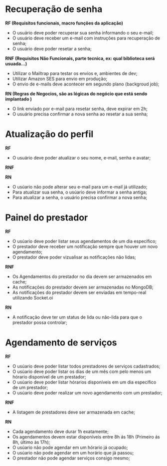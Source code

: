 # Recuperação de senha

**RF (Requisitos funcionais, macro funções da aplicação)**

- O usuário deve poder recuperar sua senha informando o seu e-mail;
- O usuário deve receber um e-mail com instruções para recuperação de senha;
- O usuário deve poder resetar a senha;

**RNF (Requisitos Não Funcionais, parte tecnica, ex: qual biblioteca será usuada...)**

- Utilizar o Mailtrap para testar os envios e, ambientes de dev;
- Utilizar Amazon SES para envio em produção;
- O envio de e-mails deve acontecer em segundo plano (backgroud job);

**RN (Regras de Negocios, são as lógicas do negócio que está sendo implantado )**

- O link enviado por e-mail para resetar senha, deve expirar em 2h;
- O usuário precisa confirmar a nova senha ao resetar a sua senha;

# Atualização do perfil

**RF**
 - O usuário deve poder atualizar o seu nome, e-mail, senha e avatar;


**RNF**

**RN**

- O usúario não pode alterar seu e-mail para um e-mail já utilizado;
- Para atualizar sua senha, o usúario deve informar a senha antiga;
- Para atualizar a senha, o usuário precisa confirmar a nova senha;

# Painel do prestador

**RF**

- O usúario deve poder listar seus agendamentos de um dia específico;
- O prestador deve receber um notificação sempre que houver um novo agendamento;
- O prestador deve poder vizualisar as notificações não lidas;

**RNF**
- Os Agendamentos do prestador no dia devem ser armazenados em cache;
- As notificações do prestador devem ser armazenadas no MongoDB;
- As notificações do prestador devem ser enviadas em tempo-real utilizando Socket.oi

**RN**

- A notificação deve ter um status de lida ou não-lida para que o prestador possa controlar;

# Agendamento de serviços

**RF**
- O usúario deve poder listar todos prestadores de serviços cadastrados;
- O usúario deve poder listar os dias de um mês com pelo menos um hórario disponível de um prestador;
- O usúario deve poder listar hórarios disponíveis em um dia específico de um prestador;
- O usúario deve poder realizar um novo agendamento com um prestador;

**RNF**

- A listagem de prestadores deve ser armazenada em cache;

**RN**

- Cada agendamento deve durar 1h exatamente;
- Os agendamentos devem estar disponíveis entre 8h ás 18h (Primeiro ás 8h, último às 17h);
- O usúario não pode agendar em um hórario já ocupado;
- O usúario não pode agendar em um horário que já passou;
- O prestador não pode agendar serviços consigo mesmo;
